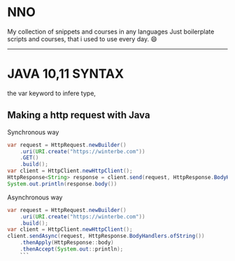 # NNO
My collection of snippets and courses in any languages
Just boilerplate scripts and courses, that i used to use every day. :smile: 

***
# JAVA 10,11 SYNTAX
the var keyword to infere type,
## Making a http request with Java
Synchronous way
```java
var request = HttpRequest.newBuilder()
    .uri(URI.create("https://winterbe.com"))
    .GET()
    .build();
var client = HttpClient.newHttpClient();
HttpResponse<String> response = client.send(request, HttpResponse.BodyHandlers.ofString());
System.out.println(response.body())
```
Asynchronous way 
```java
var request = HttpRequest.newBuilder()
    .uri(URI.create("https://winterbe.com"))
    .build();
var client = HttpClient.newHttpClient();
client.sendAsync(request, HttpResponse.BodyHandlers.ofString())
    .thenApply(HttpResponse::body)
    .thenAccept(System.out::println);
    ```
